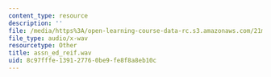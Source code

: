 ```yaml
---
content_type: resource
description: ''
file: /media/https%3A/open-learning-course-data-rc.s3.amazonaws.com/21m-380-music-and-technology-sound-design-spring-2016/8c97fffe139127760be9fe8f8a8eb10c_assn_ed_reif.wav
file_type: audio/x-wav
resourcetype: Other
title: assn_ed_reif.wav
uid: 8c97fffe-1391-2776-0be9-fe8f8a8eb10c
---
```

